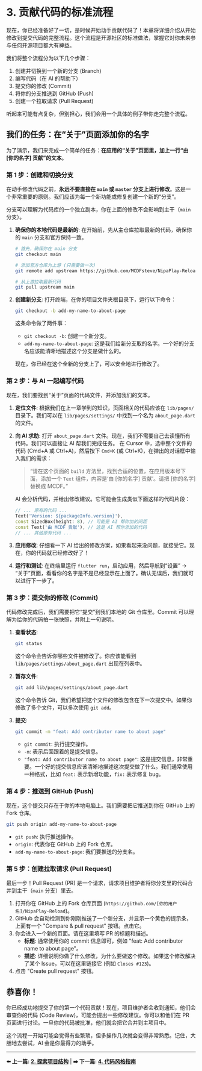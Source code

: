 # 3. 贡献代码的标准流程

现在，你已经准备好了一切，是时候开始动手贡献代码了！本章将详细介绍从开始修改到提交代码的完整流程。这个流程是开源社区的标准做法，掌握它对你未来参与任何开源项目都大有裨益。

我们将整个流程分为以下几个步骤：

1.  创建并切换到一个新的分支 (Branch)
2.  编写代码（在 AI 的帮助下）
3.  提交你的修改 (Commit)
4.  将你的分支推送到 GitHub (Push)
5.  创建一个拉取请求 (Pull Request)

听起来可能有点复杂，但别担心，我们会用一个具体的例子带你走完整个流程。

## 我们的任务：在“关于”页面添加你的名字

为了演示，我们来完成一个简单的任务：**在应用的“关于”页面里，加上一行“由 [你的名字] 贡献”的文本**。

### 第 1 步：创建和切换分支

在动手修改代码之前，**永远不要直接在 `main` 或 `master` 分支上进行修改**。这是一个非常重要的原则。我们应该为每一个新功能或修复创建一个新的“分支”。

分支可以理解为代码库的一个独立副本，你在上面的修改不会影响到主干（`main` 分支）。

1.  **确保你的本地代码是最新的**:
    在开始前，先从主仓库拉取最新的代码，确保你的 `main` 分支和官方保持一致。
    ```bash
    # 首先，确保你在 main 分支
    git checkout main

    # 添加官方仓库为上游 (只需要做一次)
    git remote add upstream https://github.com/MCDFsteve/NipaPlay-Reload.git

    # 从上游拉取最新代码
    git pull upstream main
    ```

2.  **创建新分支**:
    打开终端，在你的项目文件夹根目录下，运行以下命令：
    ```bash
    git checkout -b add-my-name-to-about-page
    ```
    这条命令做了两件事：
    *   `git checkout -b`: 创建一个新分支。
    *   `add-my-name-to-about-page`: 这是我们给新分支取的名字。一个好的分支名应该能清晰地描述这个分支是做什么的。

    现在，你已经在这个全新的分支上了，可以安全地进行修改了。

### 第 2 步：与 AI 一起编写代码

现在，我们要找到“关于”页面的代码文件，并添加我们的文本。

1.  **定位文件**:
    根据我们在上一章学到的知识，页面相关的代码应该在 `lib/pages/` 目录下。我们可以在 `lib/pages/settings/` 中找到一个名为 `about_page.dart` 的文件。

2.  **向 AI 求助**:
    打开 `about_page.dart` 文件。现在，我们不需要自己去读懂所有代码。我们可以直接让 AI 帮我们完成任务。
    在 Cursor 中，选中整个文件的代码 (Cmd+A 或 Ctrl+A)，然后按下 `Cmd+K` (或 Ctrl+K)，在弹出的对话框中输入我们的需求：

    > “请在这个页面的 `build` 方法里，找到合适的位置，在应用版本号下面，添加一个 `Text` 组件，内容是‘由 [你的名字] 贡献’。请把 [你的名字] 替换成 MCDF。”

    AI 会分析代码，并给出修改建议。它可能会生成类似下面这样的代码片段：

    ```dart
    // ... 原有的代码 ...
    Text('Version: ${packageInfo.version}'),
    const SizedBox(height: 8), // 可能是 AI 帮你加的间距
    const Text('由 MCDF 贡献'), // 这是 AI 帮你添加的代码
    // ... 其他原有代码 ...
    ```

3.  **应用修改**:
    仔细看一下 AI 给出的修改方案，如果看起来没问题，就接受它。现在，你的代码就已经修改好了！

4.  **运行和测试**:
    在终端里运行 `flutter run`，启动应用，然后导航到“设置” -> “关于”页面，看看你的名字是不是已经显示在上面了。确认无误后，我们就可以进行下一步了。

### 第 3 步：提交你的修改 (Commit)

代码修改完成后，我们需要把它“提交”到我们本地的 Git 仓库里。Commit 可以理解为给你的代码拍一张快照，并附上一句说明。

1.  **查看状态**:
    ```bash
    git status
    ```
    这个命令会告诉你哪些文件被修改了。你应该能看到 `lib/pages/settings/about_page.dart` 出现在列表中。

2.  **暂存文件**:
    ```bash
    git add lib/pages/settings/about_page.dart
    ```
    这个命令告诉 Git，我们希望把这个文件的修改包含在下一次提交中。如果你修改了多个文件，可以多次使用 `git add`。

3.  **提交**:
    ```bash
    git commit -m "feat: Add contributor name to about page"
    ```
    *   `git commit`: 执行提交操作。
    *   `-m`: 表示后面跟着的是提交信息。
    *   `"feat: Add contributor name to about page"`: 这是提交信息，非常重要。一个好的提交信息应该清晰地描述这次提交做了什么。我们通常使用一种格式，比如 `feat:` 表示新增功能，`fix:` 表示修复 bug。

### 第 4 步：推送到 GitHub (Push)

现在，这个提交只存在于你的本地电脑上。我们需要把它推送到你在 GitHub 上的 Fork 仓库。

```bash
git push origin add-my-name-to-about-page
```
*   `git push`: 执行推送操作。
*   `origin`: 代表你在 GitHub 上的 Fork 仓库。
*   `add-my-name-to-about-page`: 我们要推送的分支名。

### 第 5 步：创建拉取请求 (Pull Request)

最后一步！Pull Request (PR) 是一个请求，请求项目维护者将你分支里的代码合并到主干（`main` 分支）里去。

1.  打开你在 GitHub 上的 Fork 仓库页面 (`https://github.com/[你的用户名]/NipaPlay-Reload`)。
2.  GitHub 会自动检测到你刚刚推送了一个新分支，并显示一个黄色的提示条，上面有一个 "Compare & pull request" 按钮。点击它。
3.  你会进入一个新的页面。请在这里填写 PR 的标题和描述。
    *   **标题**: 通常使用你的 commit 信息即可，例如 "feat: Add contributor name to about page"。
    *   **描述**: 详细说明你做了什么修改，为什么要做这个修改。如果这个修改解决了某个 Issue，可以在这里链接它 (例如 `Closes #123`)。
4.  点击 "Create pull request" 按钮。

## 恭喜你！

你已经成功地提交了你的第一个代码贡献！现在，项目维护者会收到通知，他们会审查你的代码 (Code Review)，可能会提出一些修改建议。你可以和他们在 PR 页面进行讨论。一旦你的代码被批准，他们就会把它合并到主项目中。

这个流程一开始可能会觉得有些繁琐，但多操作几次就会变得非常熟悉。记住，大胆地去尝试，AI 会是你最得力的助手。

---

**⬅️ 上一篇: [2. 探索项目结构](02-Project-Structure.md)** | **➡️ 下一篇: [4. 代码风格指南](04-Coding-Style.md)**
